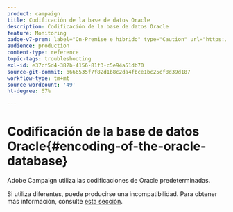 ```yaml
---
product: campaign
title: Codificación de la base de datos Oracle
description: Codificación de la base de datos Oracle
feature: Monitoring
badge-v7-prem: label="On-Premise e híbrido" type="Caution" url="https://experienceleague.adobe.com/docs/campaign-classic/using/installing-campaign-classic/architecture-and-hosting-models/hosting-models-lp/hosting-models.html?lang=es" tooltip="Se aplica solo a implementaciones On-premise e híbridas"
audience: production
content-type: reference
topic-tags: troubleshooting
exl-id: e37cf5d4-382b-4156-81f3-c5e94a51db70
source-git-commit: b666535f7f82d1b8c2da4fbce1bc25cf8d39d187
workflow-type: tm+mt
source-wordcount: '49'
ht-degree: 67%

---
```


# Codificación de la base de datos Oracle{#encoding-of-the-oracle-database}



Adobe Campaign utiliza las codificaciones de Oracle predeterminadas.

Si utiliza diferentes, puede producirse una incompatibilidad. Para obtener más información, consulte [esta sección](../../installation/using/database.md#oracle).
